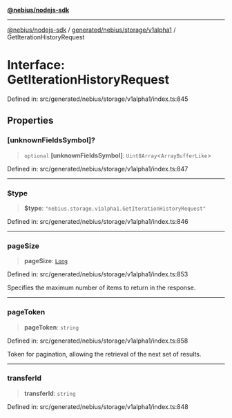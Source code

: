 [**@nebius/nodejs-sdk**](../../../../../README.md)

***

[@nebius/nodejs-sdk](../../../../../README.md) / [generated/nebius/storage/v1alpha1](../README.md) / GetIterationHistoryRequest

# Interface: GetIterationHistoryRequest

Defined in: src/generated/nebius/storage/v1alpha1/index.ts:845

## Properties

### \[unknownFieldsSymbol\]?

> `optional` **\[unknownFieldsSymbol\]**: `Uint8Array`\<`ArrayBufferLike`\>

Defined in: src/generated/nebius/storage/v1alpha1/index.ts:847

***

### $type

> **$type**: `"nebius.storage.v1alpha1.GetIterationHistoryRequest"`

Defined in: src/generated/nebius/storage/v1alpha1/index.ts:846

***

### pageSize

> **pageSize**: [`Long`](../../../../../runtime/protos/core/classes/Long.md)

Defined in: src/generated/nebius/storage/v1alpha1/index.ts:853

Specifies the maximum number of items to return in the response.

***

### pageToken

> **pageToken**: `string`

Defined in: src/generated/nebius/storage/v1alpha1/index.ts:858

Token for pagination, allowing the retrieval of the next set of results.

***

### transferId

> **transferId**: `string`

Defined in: src/generated/nebius/storage/v1alpha1/index.ts:848
